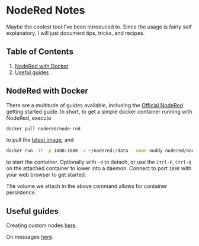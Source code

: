# NodeRed Notes

Maybe the coolest tool I've been introduced to. Since the usage is fairly self explanatory, I will just document tips, tricks, and recipes.

<!--BEGIN TOC-->
## Table of Contents
1. [NodeRed with Docker](#nodered-with-docker)
2. [Useful guides](#useful-guides)

<!--END TOC-->

## NodeRed with Docker
There are a multitude of guides available, including the [Official NodeRed](https://nodered.org/docs/getting-started/docker) getting started guide. In short, to get a simple docker container running with NodeRed, execute
```bash
docker pull nodered/node-red
```
to pull the [latest image](https://hub.docker.com/r/nodered/node-red/), and

```bash
docker run -it -p 1880:1880 -v ~/nodered:/data --name noddy nodered/node-red
```
to start the container. Optionally with `-d` to detach, or use the `Ctrl-P`, `Ctrl-Q` on the attached container to lower into a daemon. Connect to port `1880` with your web browser to get started.

The volume we attach in the above command allows for container persistence. 

## Useful guides
Creating custom nodes [here](https://nodered.org/docs/creating-nodes/first-node).

On messages [here](https://nodered.org/docs/user-guide/messages).
